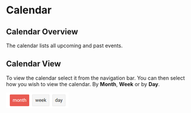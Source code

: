 # Calendar

## Calendar Overview

The calendar lists all upcoming and past events. 

## Calendar View

To view the calendar select it from the navigation bar. You can then select how you wish to view the calendar. By **Month**, **Week** or by **Day**.

![calendar01](/images/calendar/calendar01.png "Calendar Options")
